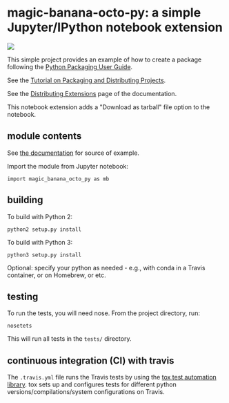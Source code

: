 # magic-banana-octo-py: a simple Jupyter/IPython notebook extension 

<a href="https://travis-ci.org/charlesreid1/magic-banana-octo-py">
<img src="https://travis-ci.org/charlesreid1/magic-banana-octo-py.svg?branch=master" />
</a>

This simple project provides an example of how to create a package
following the [Python Packaging User Guide](https://packaging.python.org).

See the [Tutorial on Packaging and Distributing Projects](https://packaging.python.org/en/latest/distributing.html).

See the [Distributing Extensions](https://jupyter-notebook.readthedocs.io/en/stable/examples/Notebook/Distributing%20Jupyter%20Extensions%20as%20Python%20Packages.html)
page of the documentation.

This notebook extension adds a "Download as tarball" file option 
to the notebook.

## module contents

See [the documentation](https://jupyter-notebook.readthedocs.io/en/stable/examples/Notebook/Distributing%20Jupyter%20Extensions%20as%20Python%20Packages.html)
for source of example.

Import the module from Jupyter notebook:

```
import magic_banana_octo_py as mb
```



## building

To build with Python 2:

```
python2 setup.py install
```

To build with Python 3:

```
python3 setup.py install
```

Optional: specify your python as needed - e.g., with conda in a Travis container, or on Homebrew, or etc.

## testing

To run the tests, you will need nose.
From the project directory, run:

```
nosetets
```

This will run all tests in the `tests/` directory.

## continuous integration (CI) with travis

The `.travis.yml` file runs the Travis tests by using the [tox test automation library](https://tox.readthedocs.io/en/latest/). tox sets up and configures tests for different python versions/compilations/system configurations on Travis.
